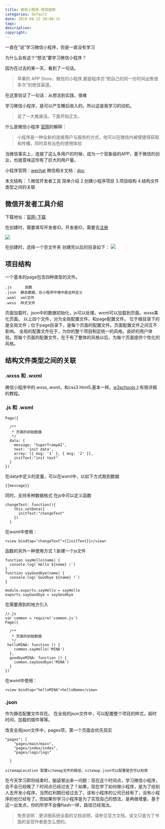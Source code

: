 ```yaml
---
title: 微信小程序-项目结构
categories: default
date: 2019-09-22 20:08:31
tags:
description:
copyright:
---
```

一直在“说”学习微信小程序，但是一直没有学习

为什么会有这个“想法”要学习微信小程序？

因为在过去的某一天，看到了一句话。
<!-- more -->
> 苹果的 APP Store，微信的小程序,都是程序员“把自己的同一份时间出售很多次”的绝佳渠道。

在这里验证了一句话：从想法到实践，很难

学习微信小程序，是可以产生睡后收入的。所以这是我学习的动机。

> 说了一大推废话。下面开始正文。

什么是微信小程序
[官网]([https://developers.weixin.qq.com/miniprogram/dev/framework/quickstart/#%E5%B0%8F%E7%A8%8B%E5%BA%8F%E6%8A%80%E6%9C%AF%E5%8F%91%E5%B1%95%E5%8F%B2](https://developers.weixin.qq.com/miniprogram/dev/framework/quickstart/#%E5%B0%8F%E7%A8%8B%E5%BA%8F%E6%8A%80%E6%9C%AF%E5%8F%91%E5%B1%95%E5%8F%B2)
)的解释：
> 小程序是一种全新的连接用户与服务的方式，他可以在微信内被便捷得获取和传播，同时具有出色的使用体验

当微信事实上，连接了这么多用户的时候，成为一个现象级的APP，基于微信的创业，也就意味这你有了巨大的用户量。

小程序官网：[wechat]([https://mp.weixin.qq.com/cgi-bin/wx](https://mp.weixin.qq.com/cgi-bin/wx)
)
微信相关文档：[doc]([https://developers.weixin.qq.com/doc/](https://developers.weixin.qq.com/doc/)
)

本文结构：
1.微信开发者工具 简单介绍
2.创建小程序项目
3.项目结构
4.结构文件类型之间的关联

## 微信开发者工具介绍
下载地址：[官网-下载]([https://developers.weixin.qq.com/miniprogram/dev/devtools/download.html](https://developers.weixin.qq.com/miniprogram/dev/devtools/download.html)
)

在创建时，需要填写开发者ID。开发者ID，需要去[注册]([https://mp.weixin.qq.com/wxopen/waregister?action=step1](https://mp.weixin.qq.com/wxopen/waregister?action=step1)
)

![](https://upload-images.jianshu.io/upload_images/4319370-c530edfcad51391a.png?imageMogr2/auto-orient/strip%7CimageView2/2/w/1240)

在创建时，选择一个空文件夹
创建完以后的目录如下：
![](https://upload-images.jianshu.io/upload_images/4319370-6b3eb33f426eddb7.png?imageMogr2/auto-orient/strip%7CimageView2/2/w/1240)

## 项目结构
一个基本的page包含四种类型的文件。
~~~
.js      函数
.json  静态数据，在小程序环境中是这样定义
.wxml  xml文件
.wxss  样式文件
~~~
页面加载时，json中的数据初始化，js可以处理，wxml可以加载到页面。wxss美化页面。
以上四个文件，分为全局配置文件，和page配置文件。
位于根目录下的是全局文件；位于page目录下，是每个页面的配置文件。页面配置文件之间互不影响。
全局的配置文件在于，为你的整个项目制定统一的风格，良好的用户体验。而每个页面的配置文件，在于有了整体的风格以后，为每个页面提供个性化的风格。

## 结构文件类型之间的关联

### .wxss 和 .wxml
微信小程序中的.wxss,.wxml，和css3 html5,基本一样。[w3schools](https://www.w3schools.com/)上有很详细的教程。

### .js 和 .wxml
~~~
Page({

  /**
   * 页面的初始数据
   */
  data: {
    message: "SuperTrampAI",
    text: 'init data',
    array: [{ msg: '1' }, { msg: '2' }],
    initText:"init text"
  }
})
~~~
在data中定义的变量，可以在wxml中，以如下方式取到数据
~~~
{{message}}
~~~
同时，支持多种数据格式
在js中可以定义函数
~~~
changeText: function(){
    this.setData({
      initText:"changeText"
    })
  }
~~~
在wxml中使用：
~~~
<view bindtap="changeText">{{initText}}</view>
~~~
函数的另外一种使用方式
1.新建一个js文件
~~~
function sayHello(name) {
  console.log(`Hello ${name} !`)
}
function sayGoodbye(name) {
  console.log(`Goodbye ${name} !`)
}

module.exports.sayHello = sayHello
exports.sayGoodbye = sayGoodbye
~~~
在需要用到的地方引入
~~~
//.js
var common = require('common.js')
Page({

  /**
   * 页面的初始数据
   */
 helloMINA: function () {
    common.sayHello('MINA')
  },
  goodbyeMINA: function () {
    common.sayGoodbye('MINA')
  }
})
~~~
在wxml中使用：
~~~
<view bindtap="helloMINA">helloName</view>
~~~
### .json
作为静态配置文件存在。
在全局的json文件中，可以配置整个项目的样式，超时时间，加载的插件等等。

改变全局json文件中，pages项，第一个页面会优先现实
~~~
"pages": [
    "pages/main/main",
    "pages/index/index",
    "pages/logs/logs"

  ]
~~~
~~~
sitemapLocation 配置sitemap文件的路径，sitemap.json可以配置是否可以检索
~~~

 在今天学习即将结束时，脑袋冒出来一问题：现在这个时间点，学习微信小程序，会不会已经晚了？时间点已经过去了？如果，现在学了如何做小程序，是为了给别人去开发小程序，当然红利期已经过去了，该有小程序的公司已经有了，没有小程序的也已经有了。而如果你学习小程序是为了实现自己的想法，是再做增量，基于这一出发点，你的所学不会像flash一样，路径已经淘汰。

> 免责说明：更详细系统全面的文档说明，请参见官方文档，该文只是为了书面的呈现作者是怎么想的。
